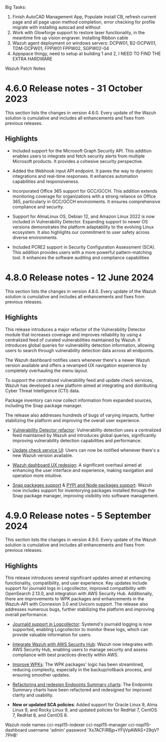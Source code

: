 
Big Tasks:
1. Finish AutoCAD Management App, Populate install CB, refresh current page and all page upon method completion, error checking for profile migrate with installing autocad and without
2. Work with Glowforge support to restore laser functionality, in the meantime fire up vision engraver. Installing Ribbon cable
3. Wazuh agent deployment on windows servers: DCPW01, B2-DCPW01, TDM-DCPW01, FPPW01 FPPW02, SGPW02-04
4. Appspace thingy, need to setup at building 1 and 2, I NEED TO FIND THE EXTRA HARDWARE


Wazuh Patch Notes
# 4.6.0 Release notes - 31 October 2023

This section lists the changes in version 4.6.0. Every update of the Wazuh solution is cumulative and includes all enhancements and fixes from previous releases.

## Highlights

- Included support for the Microsoft Graph Security API. This addition enables users to integrate and fetch security alerts from multiple Microsoft products. It provides a cohesive security perspective.
    
- Added the Webhook input API endpoint. It paves the way to dynamic integrations and real-time responses. It enhances automation capabilities and responsiveness.
    
- Incorporated Office 365 support for GCC/GCCH. This addition extends monitoring coverage for organizations with a strong reliance on Office 365, particularly in GCC/GCCH environments. It ensures comprehensive compliance and security.
    
- Support for AlmaLinux OS, Debian 12, and Amazon Linux 2022 is now included in Vulnerability Detector. Expanding support to newer OS versions demonstrates the platform adaptability to the evolving Linux ecosystem. It also highlights our commitment to user safety across diverse environments.
    
- Included PCRE2 support in Security Configuration Assessment (SCA). This addition provides users with a more powerful pattern-matching tool. It enhances the software auditing and compliance capabilities

# 4.8.0 Release notes - 12 June 2024

This section lists the changes in version 4.8.0. Every update of the Wazuh solution is cumulative and includes all enhancements and fixes from previous releases.

## Highlights

This release introduces a major refactor of the Vulnerability Detector module that increases coverage and improves reliability by using a centralized feed of curated vulnerabilities maintained by Wazuh. It introduces global queries for vulnerability detection information, allowing users to search through vulnerability detection data across all endpoints.

The Wazuh dashboard notifies users whenever there's a newer Wazuh version available and offers a revamped UX navigation experience by completely overhauling the menu layout.

To support the centralized vulnerability feed and update check services, Wazuh has developed a new platform aimed at integrating and distributing Cyber Threat Intelligence (CTI) data.

Package inventory can now collect information from expanded sources, including the Snap package manager.

The release also addresses hundreds of bugs of varying impacts, further stabilizing the platform and improving the overall user experience.

- [Vulnerability Detector refactor](https://github.com/wazuh/wazuh/issues/14153): Vulnerability detection uses a centralized feed maintained by Wazuh and introduces global queries, significantly improving vulnerability detection capabilities and performance.
    
- [Update check service UI](https://github.com/wazuh/wazuh-dashboard/issues/84): Users can now be notified whenever there's a new Wazuh version available.
    
- [Wazuh dashboard UX redesign](https://github.com/wazuh/wazuh-dashboard/issues/90): A significant overhaul aimed at enhancing the user interface and experience, making navigation and operation more intuitive.
    
- [Snap packages support](https://github.com/wazuh/wazuh/issues/15429) & [PYPI and Node packages support](https://github.com/wazuh/wazuh-documentation/issues/6342): Wazuh now includes support for inventorying packages installed through the Snap package manager, improving visibility into software management.

# 4.9.0 Release notes - 5 September 2024

This section lists the changes in version 4.9.0. Every update of the Wazuh solution is cumulative and includes all enhancements and fixes from previous releases.

## Highlights

This release introduces several significant updates aimed at enhancing functionality, compatibility, and user experience. Key updates include support for journald logs in Logcollector, improved compatibility with OpenSearch 2.13.0, and integration with AWS Security Hub. Additionally, there are improvements to WPK packages and enhancements in the Wazuh-API with Connexion 3.0 and Uvicorn support. The release also addresses numerous bugs, further stabilizing the platform and improving overall performance.

- [Journald support in Logcollector](https://github.com/wazuh/wazuh/issues/12862): Systemd's journald logging is now supported, enabling Logcollector to monitor these logs, which can provide valuable information for users.
    
- [Integrate Wazuh with AWS Security Hub](https://github.com/wazuh/wazuh/issues/21209): Wazuh now integrates with AWS Security Hub, enabling users to manage security and assess compliance with best practices directly within AWS.
    
- [Improve WPKs](https://github.com/wazuh/wazuh/issues/21152): The WPK packages' logic has been streamlined, reducing complexity, especially in the backup/rollback process, and ensuring smoother updates.
    
- [Refactoring and redesign Endpoints Summary charts](https://github.com/wazuh/wazuh-dashboard-plugins/issues/6258): The Endpoints Summary charts have been refactored and redesigned for improved clarity and usability.
    
- **New or updated SCA policies**: Added support for Oracle Linux 9, Alma Linux 9, and Rocky Linux 9, and updated policies for RedHat 7, CentOS 7, RedHat 8, and CentOS 8.


Wazuh node names
cci-nspl15-indexer
cci-nspl15-manager
cci-nspl15-dashboard
username 'admin'
password 'Xs7ACFiRBjp+YFijVpAWAS+29qV?7PHB'